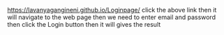 https://lavanyagangineni.github.io/Loginpage/
click the above link then it will navigate to the web page
then we need to enter email and password then click the Login button
then it will gives the result
